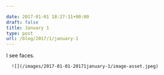 ```yaml
---

date: 2017-01-01 18:27:11+00:00
draft: false
title: January 1
type: post
url: /blog/2017/1/january-1
---
```


I see faces.


  
      ![](/images/2017-01-01-20171january-1/image-asset.jpeg)

